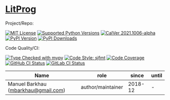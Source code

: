 # [LitProg][repo_ref]

Project/Repo:

[![MIT License][license_img]][license_ref]
[![Supported Python Versions][pyversions_img]][pyversions_ref]
[![CalVer 2021.1006-alpha][version_img]][version_ref]
[![PyPI Version][pypi_img]][pypi_ref]
[![PyPI Downloads][downloads_img]][downloads_ref]

Code Quality/CI:

[![Type Checked with mypy][mypy_img]][mypy_ref]
[![Code Style: sjfmt][style_img]][style_ref]
[![Code Coverage][codecov_img]][codecov_ref]
[![GitHub CI Status][github_build_img]][github_build_ref]
[![GitLab CI Status][gitlab_build_img]][gitlab_build_ref]


|               Name                  |    role           |  since  | until |
|-------------------------------------|-------------------|---------|-------|
| Manuel Barkhau (mbarkhau@gmail.com) | author/maintainer | 2018-12 | -     |


<!--
  To update the TOC:
  $ pip install md-toc
  $ md_toc -i gitlab README.md
-->


[](TOC)

[](TOC)


[repo_ref]: https://github.com/litprog/litprog

[github_build_img]: https://github.com/litprog/litprog/workflows/CI/badge.svg
[github_build_ref]: https://github.com/litprog/litprog/actions?query=workflow%3ACI

[gitlab_build_img]: https://gitlab.com/mbarkhau/litprog/badges/master/pipeline.svg
[gitlab_build_ref]: https://gitlab.com/mbarkhau/litprog/pipelines

[codecov_img]: https://gitlab.com/mbarkhau/litprog/badges/master/coverage.svg
[codecov_ref]: https://mbarkhau.gitlab.io/litprog/cov

[license_img]: https://img.shields.io/badge/License-MIT-blue.svg
[license_ref]: https://gitlab.com/mbarkhau/litprog/blob/master/LICENSE

[mypy_img]: https://img.shields.io/badge/mypy-checked-green.svg
[mypy_ref]: http://mypy-lang.org/

[style_img]: https://img.shields.io/badge/code%20style-%20sjfmt-f71.svg
[style_ref]: https://gitlab.com/mbarkhau/straitjacket/

[pypi_img]: https://img.shields.io/badge/PyPI-wheels-green.svg
[pypi_ref]: https://pypi.org/project/litprog/#files

[downloads_img]: https://pepy.tech/badge/litprog/month
[downloads_ref]: https://pepy.tech/project/litprog

[version_img]: https://img.shields.io/badge/CalVer-2021.1006--alpha-blue.svg
[version_ref]: https://pypi.org/project/pycalver/

[pyversions_img]: https://img.shields.io/pypi/pyversions/litprog.svg
[pyversions_ref]: https://pypi.python.org/pypi/litprog

